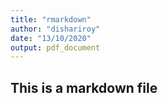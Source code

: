 ```yaml
---
title: "rmarkdown"
author: "dishariroy"
date: "13/10/2020"
output: pdf_document
---
```


## This is a markdown file
